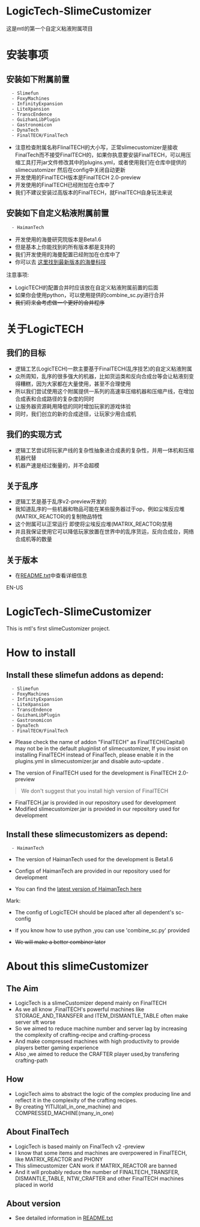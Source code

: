 # LogicTech-SlimeCustomizer

这是mtl的第一个自定义粘液附属项目

# 安装事项


## 安装如下附属前置
```
  - Slimefun
  - FoxyMachines
  - InfinityExpansion
  - LiteXpansion
  - TranscEndence
  - GuizhanLibPlugin
  - Gastronomicon
  - DynaTech
  - FinalTECH/FinalTech
```
- 注意检查附属名称FIinalTECH的大小写，正常slimecustomizer是接收FinalTech而不接受FinalTECH的，如果你执意要安装FinalTECH，可以用压缩工具打开jar文件修改其中的plugins.yml，或者使用我们在仓库中提供的slimecustomizer 然后在config中关闭自动更新
- 开发使用的FinalTECH版本是FinalTECH 2.0-preview
- 开发使用的FinalTECH已经附加在仓库中了
- 我们不建议安装过高版本的FinalTECH，就FinalTECH自身玩法来说

## 安装如下自定义粘液附属前置
```
  - HaimanTech
```
- 开发使用的海曼研究院版本是Beta1.6
- 但是基本上你能找到的所有版本都是支持的
- 我们开发使用的海曼配置已经附加在仓库中了
- 你可以去 [这里找到最新版本的海曼科技](https://github.com/haiman233/HaimanTech2)



注意事项:
- LogicTECH的配置合并时应该放在自定义粘液附属前置的后面
- 如果你会使用python，可以使用提供的combine_sc.py进行合并
- ~~我们将来会考虑做一个更好的合并程序~~
# 关于LogicTECH
## 我们的目标
- 逻辑工艺(LogicTECH)一款主要基于FinalTECH(乱序技艺)的自定义粘液附属
- 众所周知，乱序的很多强大的机器，比如货运类和反向合成台等会让粘液刻变得糟糕，因为大家都在大量使用，甚至不合理使用
- 所以我们尝试使用这个附属提供一系列的高速率压缩机器和压缩产线，在增加合成表和合成路径的复杂度的同时
- 让服务器资源耗用降低的同时增加玩家的游戏体验
- 同时，我们创立的新的合成途径，让玩家少用合成机
## 我们的实现方式
- 逻辑工艺尝试将玩家产线的复杂性抽象进合成表的复杂性，并用一体机和压缩机器代替
- 机器产速是经过衡量的，并不会超模
## 关于乱序
- 逻辑工艺是基于乱序v2-preview开发的
- 我知道乱序的一些机器和物品可能在某些服务器过于op，例如尘埃反应堆(MATRIX_REACTOR)的复制物品特性
- 这个附属可以正常运行 即使将尘埃反应堆(MATRIX_REACTOR)禁用
- 并且我保证使用它可以降低玩家放置在世界中的乱序货运，反向合成台，网络合成机等的数量
## 关于版本
- 在[README.txt](README.txt)中查看详细信息

 
 
EN-US

# LogicTech-SlimeCustomizer
This is mtl's first slimeCustomizer project.

# How to install


## Install these slimefun addons as depend:
```
  - Slimefun
  - FoxyMachines
  - InfinityExpansion
  - LiteXpansion
  - TranscEndence
  - GuizhanLibPlugin
  - Gastronomicon
  - DynaTech
  - FinalTECH/FinalTech
```

- Please check the name of addon "FinalTECH" as FinalTECH(Capital) may not be in the default pluginlist of slimecustomizer, If you insist on installing FinalTECH instead of FinalTech, please enable it in the plugins.yml in slimecustomizer.jar and disable auto-update .

- The version of FinalTECH used for the development is FinalTECH 2.0-preview

> We don't suggest that you install high version of FinalTECH

- FinalTECH.jar is provided in our repository used for development
- Modified slimecustomizer.jar is provided in our repository used for development

## Install these slimecustomizers as depend:
```
  - HaimanTech
```
- The version of HaimanTech used for the development is Beta1.6

- Configs of HaimanTech are provided in our repository used for development

- You can find the [latest version of HaimanTech here](https://github.com/haiman233/HaimanTech2)



Mark:

 - The config of LogicTECH should be placed after all dependent's sc-config

- If you know how to use python ,you can use 'combine_sc.py' provided

-  ~~We will make a better combiner later~~

# About this slimeCustomizer
## The Aim
- LogicTech is a slimeCustomizer depend mainly on FinalTECH
- As we all know ,FinalTECH's powerful machines like STORAGE_AND_TRANSFER and ITEM_DISMANTLE_TABLE often make server sft worse
- So we aimed to reduce machine number and server lag by increasing the complexity of crafting-recipe and crafting-process
- And make compressed machines with high productivity to provide players better gaming experience
- Also ,we aimed to reduce the CRAFTER player used,by transfering crafting-path
## How
- LogicTech aims to abstract the logic of the complex producing line and reflect it in the complexity of the crafting recipes.
- By creating YITIJI(all_in_one_machine) and COMPRESSED_MACHINE(many_in_one)
## About FinalTech
- LogicTech is based mainly on FinalTech v2 -preview
- I know that some items and machines are overpowered in FinalTECH, like MATRIX_REACTOR and PHONY
- This slimecustomizer CAN work if MATRIX_REACTOR are banned
- And it will probably reduce the number of FINALTECH_TRANSFER, DISMANTLE_TABLE, NTW_CRAFTER and other FinalTECH machines placed in world

## About version
- See detailed information in [README.txt](README.txt)
  
